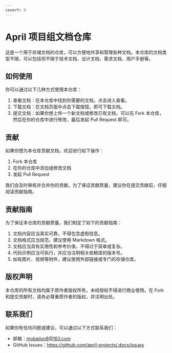 ```yaml
---
coverY: 0
---
```


# April 项目组文档仓库

这是一个用于存储文档的仓库，可以方便地共享和管理各种文档。本仓库的文档类型不限，可以包括但不限于技术文档、设计文档、需求文档、用户手册等。

## 如何使用

你可以通过以下几种方式使用本仓库：

1. 查看文档：在本仓库中找到你需要的文档，点击进入查看。
2. 下载文档：在文档页面中点击下载按钮，即可下载文档。
3. 提交文档：如果你想上传一个新文档或修改已有文档，可以先 Fork 本仓库，然后在你的仓库中进行修改，最后发起 Pull Request 即可。

## 贡献

如果你想为本仓库贡献文档，欢迎进行如下操作：

1. Fork 本仓库
2. 在你的仓库中添加或修改文档
3. 发起 Pull Request

我们会及时审核并合并你的贡献。为了保证贡献质量，建议你在提交贡献前，仔细阅读贡献指南。

## 贡献指南

为了保证本仓库的贡献质量，我们制定了如下的贡献指南：

1. 文档内容应当真实可靠，不得包含虚假信息。
2. 文档格式应当规范，建议使用 Markdown 格式。
3. 文档应当具有实用性和参考价值，不得过于简单或复杂。
4. 代码示例应当可执行，并应当注明相关依赖库的版本号。
5. 如有图片、视频等附件，建议使用外部链接或专门的存储仓库。

## 版权声明

本仓库的所有文档均属于原作者版权所有，未经授权不得进行商业使用。在 Fork 和提交贡献时，请务必尊重原作者的版权，并注明出处。

## 联系我们

如果你有任何问题或建议，可以通过以下方式联系我们：

- 邮箱：[mobaijun8@163.com](mailto:mobaijun8@163.com)
- GitHub Issues：https://github.com/april-projects/.docs/issues

